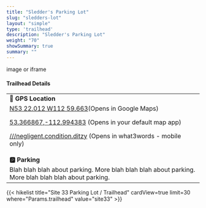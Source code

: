 ```yaml
---
title: "Sledder's Parking Lot"
slug: "sledders-lot"
layout: "simple"
type: 'trailhead'
description: "Sledder's Parking Lot"
weight: "70"
showSummary: true
summary: ""
---
```


<div class="flex flex-col text-surface shadow-secondary-1 dark:bg-surface-dark dark:text-white max-w-max lg:flex-row h-auto sm:pb-10">
<div class="w-full lg:w-1/2" style="margin-bottom: 20px;">
image or iframe
</div>
  <div class="flex flex-col justify-start pl-5 lg:w-1/2">
    <h4 class="text-xl font-large mt-0">Trailhead Details</h4>
      <table width=100% class="w-full">
      <tbody>
        <tr>
          <td valign="top" width="100%" class="mb-2 text-base" colspan="2"><b>🧭 GPS Location</b></td>
        </tr>
        <tr>
          <td valign="top" colspan="2" class="my-4 text-base"><a href="https://maps.app.goo.gl/uxdjTYsei54QmhSE7" target="_blank">N53 22.012 W112 59.663</a>(Opens in Google Maps)</br>
          <p><a href="geo:53.366867,-112.994383">53.366867,-112.994383</a> (Opens in your default map app)</p>
          <p><a href="negligent.condition.ditzy://show?threewords=negligent.condition.ditzy">///negligent.condition.ditzy</a> (Opens in what3words - mobile only)</p>
          </td>
        </tr>
        <tr>
          <td valign="top" class="mb-2 text-base"><b>🅿️ Parking</b></td>
        </tr>
        <tr>
          <td valign="top" colspan="2" class="my-4 text-base">Blah blah blah about parking. More blah blah blah about parking. More blah blah blah about parking.</td>
        </tr>
      </tbody>
      </table>
    </p>
  </div>
</div>
{{< hikelist title="Site 33 Parking Lot / Trailhead" cardView=true limit=30 where="Params.trailhead" value="site33" >}}
